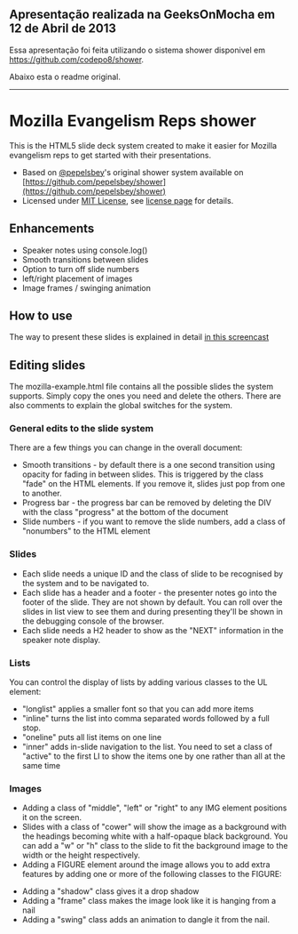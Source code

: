 ## Apresentação realizada na GeeksOnMocha em 12 de Abril de 2013

Essa apresentação foi feita utilizando o sistema shower disponivel em https://github.com/codepo8/shower.

Abaixo esta o readme original.

----

# Mozilla Evangelism Reps shower

This is the HTML5 slide deck system created to make it easier for Mozilla evangelism reps to get started with their presentations. 

* Based on [@pepelsbey](http://twitter.com/pepelsbey)'s original shower system available on [https://github.com/pepelsbey/shower](https://github.com/pepelsbey/shower)
* Licensed under [MIT License](http://en.wikipedia.org/wiki/MIT_License), see [license page](https://github.com/pepelsbey/shower/wiki/License-En) for details.

## Enhancements

* Speaker notes using console.log()
* Smooth transitions between slides
* Option to turn off slide numbers
* left/right placement of images
* Image frames / swinging animation

## How to use 

The way to present these slides is explained in detail [in this screencast](http://www.youtube.com/watch?v=5xBfy8mN1iQ)

## Editing slides

The mozilla-example.html file contains all the possible slides the system supports. Simply copy the ones you need and delete the others. There are also comments to explain the global switches for the system.

### General edits to the slide system

There are a few things you can change in the overall document:

* Smooth transitions - by default there is a one second transition using opacity for fading in between slides. This is triggered by the class "fade" on the HTML elements. If you remove it, slides just pop from one to another.
* Progress bar - the progress bar can be removed by deleting the DIV with the class "progress" at the bottom of the document
* Slide numbers - if you want to remove the slide numbers, add a class of "nonumbers" to the HTML element

### Slides

* Each slide needs a unique ID and the class of slide to be recognised by the system and to be navigated to.
* Each slide has a header and a footer - the presenter notes go into the footer of the slide. They are not shown by default. You can roll over the slides in list view to see them and during presenting they'll be shown in the debugging console of the browser.
* Each slide needs a H2 header to show as the "NEXT" information in the speaker note display.

### Lists

You can control the display of lists by adding various classes to the UL element:

* "longlist" applies a smaller font so that you can add more items
* "inline" turns the list into comma separated words followed by a full stop.
* "oneline" puts all list items on one line
* "inner" adds in-slide navigation to the list. You need to set a class of "active" to the first LI to show the items one by one rather than all at the same time

### Images

* Adding a class of "middle", "left" or "right" to any IMG element positions it on the screen. 
* Slides with a class of "cower" will show the image as a background with the headings becoming white with a half-opaque black background. You can add a "w" or "h" class to the slide to fit the background image to the width or the height respectively.
* Adding a FIGURE element around the image allows you to add extra features by adding one or more of the following classes to the FIGURE:
- Adding a "shadow" class gives it a drop shadow
- Adding a "frame" class makes the image look like it is hanging from a nail
- Adding a "swing" class adds an animation to dangle it from the nail.
